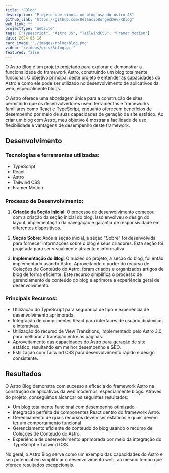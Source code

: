 ```yaml
---
title: "RBlog"
description: "Projeto que simula um blog usando Astro JS"
github_link: "https://github.com/RelancioBorgesDev/RBlog"
web_link: ""
projectType: "Website"
tags: ["Typescript", "Astro JS", "TailwindCSS", "Framer Motion"]
date: 2024-03-18
card_image: "./images/rblog/blog.png"
video: "/videos/gifs/Rblog.gif"
featured: false
---
```


O Astro Blog é um projeto projetado para explorar e demonstrar a funcionalidade do framework Astro, construindo um blog totalmente funcional. O objetivo principal deste projeto é entender as capacidades do Astro e como ele pode ser utilizado no desenvolvimento de aplicativos da web, especialmente blogs.

O Astro oferece uma abordagem única para a construção de sites, permitindo que os desenvolvedores usem ferramentas e frameworks familiares como React e TypeScript, enquanto oferecem benefícios de desempenho por meio de suas capacidades de geração de site estático. Ao criar um blog com Astro, meu objetivo é mostrar a facilidade de uso, flexibilidade e vantagens de desempenho deste framework.

## Desenvolvimento

### Tecnologias e ferramentas utilizadas:

- TypeScript
- React
- Astro
- Tailwind CSS
- Framer Motion

### Processo de Desenvolvimento:

1. **Criação da Seção Inicial**: O processo de desenvolvimento começou com a criação da seção inicial do blog. Isso envolveu o design do layout, implementação da navegação e garantia de responsividade em diferentes dispositivos.

2. **Seção Sobre**: Após a seção inicial, a seção "Sobre" foi desenvolvida para fornecer informações sobre o blog e seus criadores. Esta seção foi projetada para ser visualmente atraente e informativa.

3. **Implementação do Blog**: O núcleo do projeto, a seção do blog, foi então implementado usando Astro. Aproveitando o poder do recurso de Coleções de Conteúdo do Astro, foram criados e organizados artigos de blog de forma eficiente. Este recurso simplifica o processo de gerenciamento de conteúdo do blog e aprimora a experiência geral de desenvolvimento.

### Principais Recursos:

- Utilização do TypeScript para segurança de tipo e experiência de desenvolvimento aprimorada.
- Integração de componentes React para interfaces de usuário dinâmicas e interativas.
- Utilização do recurso de View Transitions, implementado pelo Astro 3.0, para melhorar a transição entre as páginas.
- Aproveitamento das capacidades do Astro para geração de site estático, resultando em melhor desempenho e SEO.
- Estilização com Tailwind CSS para desenvolvimento rápido e design consistente.

## Resultados

O Astro Blog demonstra com sucesso a eficácia do framework Astro na construção de aplicativos da web modernos, especialmente blogs. Através do projeto, conseguimos alcançar os seguintes resultados:

- Um blog totalmente funcional com desempenho otimizado.
- Integração perfeita de componentes React dentro do framework Astro.
- Gerenciamento de quais recursos devem ser estáticos e quais devem ter um comportamento funcional
- Gerenciamento eficiente do conteúdo do blog usando o recurso de Coleções de Conteúdo do Astro.
- Experiência de desenvolvimento aprimorada por meio da integração do TypeScript e Tailwind CSS.

No geral, o Astro Blog serve como um exemplo das capacidades do Astro e seu potencial em simplificar o desenvolvimento web, ao mesmo tempo que oferece resultados excepcionais.
